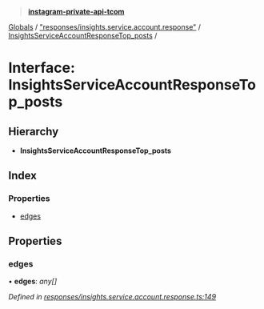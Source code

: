 > **[instagram-private-api-tcom](../README.md)**

[Globals](../README.md) / ["responses/insights.service.account.response"](../modules/_responses_insights_service_account_response_.md) / [InsightsServiceAccountResponseTop_posts](_responses_insights_service_account_response_.insightsserviceaccountresponsetop_posts.md) /

# Interface: InsightsServiceAccountResponseTop_posts

## Hierarchy

* **InsightsServiceAccountResponseTop_posts**

## Index

### Properties

* [edges](_responses_insights_service_account_response_.insightsserviceaccountresponsetop_posts.md#edges)

## Properties

###  edges

• **edges**: *any[]*

*Defined in [responses/insights.service.account.response.ts:149](https://github.com/cuonglnhust/instagram-private-api-tcom/blob/3e16058/src/responses/insights.service.account.response.ts#L149)*